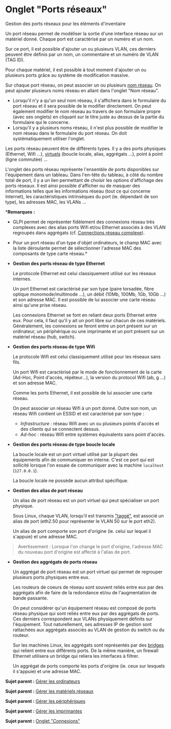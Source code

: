 Onglet "Ports réseaux"
======================

Gestion des ports réseaux pour les éléments d'inventaire

Un port réseau permet de modéliser la sortie d'une interface réseau sur un matériel donné. Chaque port est caractérisé par un numéro et un nom.

Sur ce port, il est possible d'ajouter un ou plusieurs VLAN, ces derniers peuvent être définis par un nom, un commentaire et un numéro de VLAN (TAG ID).

Pour chaque matériel, il est possible à tout moment d'ajouter un ou plusieurs ports grâce au système de modification massive.

Sur chaque port réseau, on peut associer un ou plusieurs [nom réseau](inventory_ip_network_name.html "Un nom réseau correspond à l'identification unique d'une machine du point de vue d'Internet.").
On peut ajouter plusieurs noms réseau en allant dans l'onglet "Nom réseau".

-   Lorsqu'il n'y a qu'un seul nom réseau, il s'affichera dans le formulaire du port réseau et il sera possible de le modifier directement. On peut également modifier le nom réseau au travers de son formulaire propre (avec ses onglets) en cliquant sur le titre juste au dessus de la partie du formulaire qui le concerne.
-   Lorsqu'il y a plusieurs noms réseau, il n'est plus possible de modifier le nom réseau dans le formulaire du port réseau. On doit systématiquement utiliser l'onglet.

Les ports réseau peuvent être de différents types. Il y a des ports physiques (Ethernet, Wifi ...), [virtuels](glossary/virtual_ports.html)
(boucle locale, alias, aggrégats ...), point à point (ligne commutée)
...

L'onglet des ports réseau représente l'ensemble de ports disponibles sur l'équipement dans un tableau. Dans l'en-tête du tableau, à côté du nombre total de port, il y a un lien permettant de choisir les options
d'affichage des ports réseaux. Il est ainsi possible d'afficher ou de masquer des informations telles que les informations réseau (tout ce qui concerne Internet), les caractéristiques intrinsèques du port (ie. dépendant de son type), les adresses MAC, les VLANs ...

***Remarques :**
- GLPI permet de représenter fidèlement des connexions réseau très complexes avec des alias ports Wifi et/ou Ethernet associés à des VLAN regroupés dans aggrégats (cf. [Connections réseau
complexe](appendix/image_complexe_networkport.html "Connection complexe avec des alias et des aggrégats.")).
- Pour un port réseau d'un type d'objet ordinateurs, le champ MAC avec la liste déroulante permet de sélectionner l'adresse MAC des composants de type carte réseau.*

-   **Gestion des ports réseau de type Ethernet**

    Le protocole Ethernet est celui classiquement utilisé sur les réseaux internes.

    Un port Ethernet est caractérisé par son type (paire torsadée, fibre optique monomode/multimode ...), un débit (10Mb, 100Mb, 1Gb, 10Gb ...) et son adresse MAC. Il est possible de lui associer une carte réseau ainsi qu'une prise réseau.

    Les connexions Ethernet se font en reliant deux ports Ethernet entre eux. Pour cela, il faut qu'il y ait un port libre sur chacun de ces matériels. Généralement, les connexions se feront entre un port présent sur un ordinateur, un périphérique ou une imprimante et un port présent sur un matériel réseau (hub, switch).


-   **Gestion des ports réseau de type Wifi**

    Le protocole Wifi est celui classiquement utilisé pour les réseaux sans fils.

    Un port Wifi est caractérisé par le mode de fonctionnement de la carte (Ad-Hoc, Point d'accès, répéteur...), la version du protocol Wifi (ab, g ...) et son adresse MAC.

    Comme les ports Ethernet, il est possible de lui associer une carte réseau.

    On peut associer un réseau Wifi à un port donné. Outre son nom, un réseau Wifi contient un ESSID et est caractérisé par son type :

    -   *Infrastructure :* réseau Wifi avec un ou plusieurs points d'accès et des clients qui se connectent dessus.
    -   *Ad-hoc :* réseau Wifi entre systèmes équivalents sans point d'accès.


-   **Gestion des ports réseau de type boucle locale**

    La boucle locale est un port virtuel utilisé par la plupart des équipements afin de communiquer en interne. C'est ce port qui est sollicité lorsque l'on essaie de communiquer avec la machine `localhost` (`127.0.0.1`).

    La boucle locale ne possède aucun attribut spécifique.
    
-   **Gestion des alias de port réseau**

    Un alias de port réseau est un port virtuel qui peut spécialiser un port physique.

    Sous Linux, chaque VLAN, lorsqu'il est transmis ["taggé"](glossary/tagged_vlan.html), est associé un alias de port (eth2.50 pour représenter le VLAN 50 sur le port eth2).

    Un alias de port comporte son port d'origine (ie. celui sur lequel il s'appuie) et une adresse MAC.

> Avertissement : Lorsque l'on change le port d'origine, l'adresse MAC du nouveau port d'origine est affecté à l'alias de port.
    

-   **Gestion des aggrégats de ports réseau**

    Un aggrégat de port réseau est un port virtuel qui permet de regrouper plusieurs ports physiques entre eux.

    Les routeurs de coeurs de réseau sont souvent reliés entre eux par des aggrégats afin de faire de la redondance et/ou de l'augmentation de bande passante.

    On peut considérer qu'un équipement réseau est composé de ports réseau physique qui sont reliés entre eux par des aggrégats de ports. Ces derniers correspondent aux VLANs physiquement définits sur l'équipement.
Tout naturellement, ses adresses IP de gestion sont rattachées aux aggrégats associés au VLAN de gestion du switch ou du routeur.

    Sur les machines Linux, les aggrégats sont représentés par des [bridges](http://www.linuxfoundation.org/collaborate/workgroups/networking/bridge) qui relient entre eux différents ports. De la même manière, un firewall Ethernet utilisera un bridge qui reliera les interfaces à filtrer.

    Un aggrégat de ports comporte les ports d'origine (ie. ceux sur lesquels il s'appuie) et une adresse MAC.


**Sujet parent :** [Gérer les ordinateurs](index.php?fr/03_Module_Parc/04_Gérer_les_ordinateurs/01_Gérer_les_ordinateurs.md "Les ordinateurs se gèrent depuis le menu Parc > Ordinateurs")

**Sujet parent :** [Gérer les matériels réseaux](index.php?fr/03_Module_Parc/07_Gérer_les_matériels_réseaux.md "Les matériels réseaux se gèrent depuis le menu Parc > Réseaux")

**Sujet parent :** [Gérer les périphériques](index.php?fr/03_Module_Parc/08_Gérer_les_périphériques.md "Les périphériques se gèrent depuis le menu Parc > Périphériques")

**Sujet parent :** [Gérer les imprimantes](index.php?fr/03_Module_Parc/09_Gérer_les_imprimantes.md "Les imprimantes se gèrent depuis le menu Parc > Imprimantes")

**Sujet parent :** [Onglet "Connexions"](index.php?fr/commontabs/item_connexions.md "Gestion des connexions")
